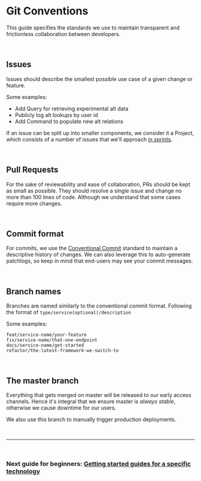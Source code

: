 # Git Conventions

This guide specifies the standards we use to maintain transparent and frictionless collaboration between developers.

<br>

## Issues

Issues should describe the smallest possible use case of a given change or feature.

Some examples:

- Add Query for retrieving experimental alt data
- Publicly log alt lookups by user id
- Add Command to populate new alt relations

If an issue can be split up into smaller components, we consider it a Project, which consists of a number of issues that we'll approach [in sprints](/docs/Workflow.md).

<br>

## Pull Requests

For the sake of reviewability and ease of collaboration, PRs should be kept as small as possible. They should resolve a single issue and change no more than 100 lines of code. Although we understand that some cases require more changes.

<br>

## Commit format

For commits, we use the [Conventional Commit](https://www.conventionalcommits.org/en/v1.0.0/) standard to maintain a descriptive history of changes. We can also leverage this to auto-generate patchlogs, so keep in mind that end-users may see your commit messages.

<br>

## Branch names

Branches are named similarly to the conventional commit format. Following the format of `type/service(optional)/description`

Some examples:

```
feat/service-name/your-feature
fix/service-name/that-one-endpoint
docs/service-name/get-started
refactor/the-latest-framework-we-switch-to
```

<br>

## The master branch

Everything that gets merged on master will be released to our early access channels. Hence it's integral that we ensure master is _always stable_, otherwise we cause downtime for our users.
<br>

We also use this branch to manually trigger production deployments.

<br>

---

<br>

### Next guide for beginners: [Getting started guides for a specific technology](/docs/README.md)
